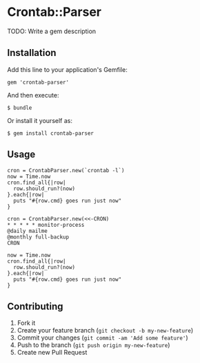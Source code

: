 # Crontab::Parser

TODO: Write a gem description

## Installation

Add this line to your application's Gemfile:

    gem 'crontab-parser'

And then execute:

    $ bundle

Or install it yourself as:

    $ gem install crontab-parser

## Usage

    cron = CrontabParser.new(`crontab -l`)
    now = Time.now
    cron.find_all{|row|
      row.should_run?(now)
    }.each{|row|
      puts "#{row.cmd} goes run just now"
    }

    cron = CrontabParser.new(<<-CRON)
    * * * * * monitor-process
    @daily mailme
    @monthly full-backup
    CRON

    now = Time.now
    cron.find_all{|row|
      row.should_run?(now)
    }.each{|row|
      puts "#{row.cmd} goes run just now"
    }


## Contributing

1. Fork it
2. Create your feature branch (`git checkout -b my-new-feature`)
3. Commit your changes (`git commit -am 'Add some feature'`)
4. Push to the branch (`git push origin my-new-feature`)
5. Create new Pull Request
